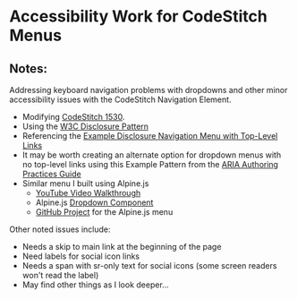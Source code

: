 # Accessibility Work for CodeStitch Menus

## Notes:

Addressing keyboard navigation problems with dropdowns and other minor accessibility issues with the CodeStitch Navigation Element.

-   Modifying [CodeStitch 1530](https://codestitch.app/app/dashboard/stitches/1530/rendered).
-   Using the [W3C Disclosure Pattern](https://www.w3.org/WAI/ARIA/apg/patterns/disclosure/examples/disclosure-navigation/)
-   Referencing the [Example Disclosure Navigation Menu with Top-Level Links](https://www.w3.org/WAI/ARIA/apg/patterns/disclosure/examples/disclosure-navigation-hybrid/)
-   It may be worth creating an alternate option for dropdown menus with no top-level links using this Example Pattern from the [ARIA Authoring Practices Guide](https://www.w3.org/WAI/ARIA/apg/patterns/disclosure/examples/disclosure-navigation/)
-   Similar menu I built using Alpine.js
    -   [YouTube Video Walkthrough](https://youtu.be/t4ph7z3aLMk?si=xOwzYOE-MaT5xi-X)
    -   Alpine.js [Dropdown Component](https://alpinejs.dev/component/dropdown)
    -   [GitHub Project](https://github.com/adamslowe/responsive-accessible-alpine-menu) for the Alpine.js menu

Other noted issues include:

-   Needs a skip to main link at the beginning of the page
-   Need labels for social icon links
-   Needs a span with sr-only text for social icons (some screen readers won't read the label)
-   May find other things as I look deeper...
